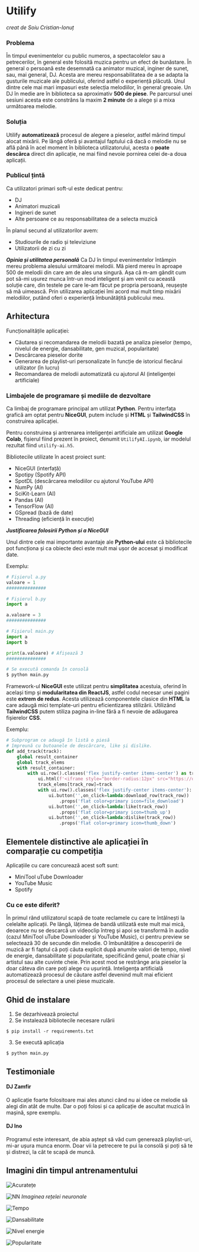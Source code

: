 # Utilify
*creat de Soiu Cristian-Ionuț*

### Problema

În timpul evenimentelor cu public numeros, a spectacolelor sau a petrecerilor, în general este folosită muzica pentru un efect de bunăstare.
În general o persoană este desemnată ca animator muzical, inginer de sunet, sau, mai general, DJ. Acesta are mereu responsabilitatea de a se adapta la gusturile muzicale ale publicului, oferind astfel o experiență plăcută.
Unul dintre cele mai mari impasuri este selecția melodiilor, în general greoaie. Un DJ în medie are în biblioteca sa aproximativ **500 de piese**.
Pe parcursul unei sesiuni acesta este constrâns la maxim **2 minute** de a alege și a mixa următoarea melodie.

### Soluția

Utilify **automatizează** procesul de alegere a pieselor, astfel mărind timpul alocat mixării. Pe lângă oferă și avantajul faptului că dacă o melodie nu se află până în acel moment în biblioteca utilizatorului, acesta o **poate descărca** direct din aplicație, ne mai fiind nevoie pornirea celei de-a doua aplicații.

### Publicul țintă

Ca utilizatori primari soft-ul este dedicat pentru:
- DJ
- Animatori muzicali
- Ingineri de sunet
- Alte persoane ce au responsabilitatea de a selecta muzică

În planul secund al utilizatorilor avem:
- Studiourile de radio și televiziune
- Utilizatorii de zi cu zi

***Opinia și utilitatea personală***
Ca DJ în timpul evenimentelor întâmpin mereu problema alesului următoarei melodii. Mă pierd mereu în aproape 500 de melodii din care am de ales una singură. Așa că m-am gândit cum pot să-mi ușurez munca într-un mod inteligent și am venit cu această soluție care, din testele pe care le-am făcut pe propria persoană, reușește să mă uimească.
Prin utilizarea aplicației îmi acord mai mult timp mixării melodiilor, putând oferi o experiență îmbunătățită publicului meu.

## Arhitectura

Funcționalitățile aplicației:
- Căutarea și recomandarea de melodii bazată pe analiza pieselor (tempo, nivelul de energie, dansabilitate, gen muzical, popularitate)
- Descărcarea pieselor dorite
- Generarea de playlist-uri personalizate în funcție de istoricul fiecărui utilizator (în lucru)
- Recomandarea de melodii automatizată cu ajutorul AI (inteligenței artificiale)

### Limbajele de programare și mediile de dezvoltare

Ca limbaj de programare principal am utilizat **Python**. Pentru interfața grafică am optat pentru **NiceGUI**, putem include și **HTML** și **TailwindCSS** în construirea aplicației.

Pentru construirea și antrenarea inteligenței artificiale am utilizat **Google Colab**, fișierul fiind prezent în proiect, denumit `UtilifyAI.ipynb`, iar modelul rezultat fiind `utilify-ai.h5`.

Bibliotecile utilizate în acest proiect sunt:
- NiceGUI (interfață)
- Spotipy (Spotify API)
- SpotDL (descărcarea melodiilor cu ajutorul YouTube API)
- NumPy (AI)
- SciKit-Learn (AI)
- Pandas (AI)
- TensorFlow (AI)
- GSpread (bază de date)
- Threading (eficiență în execuție)

***Justificarea folosirii Python și a NiceGUI***

Unul dintre cele mai importante avantaje ale **Python-ului** este că bibliotecile pot funcționa și ca obiecte deci este mult mai ușor de accesat și modificat date.

Exemplu:

```py
# Fișierul a.py
valoare = 1
###############

# Fișierul b.py
import a

a.valoare = 3
###############

# Fișierul main.py
import a
import b

print(a.valoare) # Afișează 3
###############

# Se execută comanda în consolă
$ python main.py
```

Framework-ul **NiceGUI** este utilizat pentru **simplitatea** acestuia, oferind în același timp și **modularitatea din ReactJS**, astfel codul necesar unei pagini este **extrem de redus**. Acesta utilizează componentele clasice din **HTML** la care adaugă mici template-uri pentru eficientizarea stilizării. Utilizând **TailwindCSS** putem stiliza pagina in-line fără a fi nevoie de adăugarea fișierelor **CSS**.

Exemplu:
```py
# Subprogram ce adaugă în listă o piesă 
# împreună cu butoanele de descărcare, like și dislike.
def add_track(track):
    global result_container
    global track_elems
    with result_container:
        with ui.row().classes('flex justify-center items-center') as track_row:
            ui.html(f'<iframe style="border-radius:12px" src="https://open.spotify.com/embed/track/{track}?utm_source=generator" height="80" width="500" frameBorder="0" allowfullscreen="" allow="autoplay; clipboard-write; encrypted-media; fullscreen; picture-in-picture" loading="lazy"></iframe>')
            track_elems[track_row]=track
            with ui.row().classes('flex justify-center items-center'):
                ui.button('',on_click=lambda:download_row(track_row))
                    .props('flat color=primary icon=file_download')
                ui.button('',on_click=lambda:like(track_row))
                    .props('flat color=primary icon=thumb_up')
                ui.button('',on_click=lambda:dislike(track_row))
                    .props('flat color=primary icon=thumb_down')
```

## Elementele distinctive ale aplicației în comparație cu competiția

Aplicațiile cu care concurează acest soft sunt:
- MiniTool uTube Downloader
- YouTube Music
- Spotify

### Cu ce este diferit?

În primul rând utilizatorul scapă de toate reclamele cu care te întâlnești la celelalte aplicații.
Pe lângă, lățimea de bandă utilizată este mult mai mică, deoarece nu se descarcă un videoclip întreg și apoi se transformă în audio (cazul MiniTool uTube Downloader și YouTube Music), ci pentru preview se selectează 30 de secunde din melodie.
O îmbunătățire a descoperirii de muzică ar fi faptul că poți căuta explicit după anumite valori de tempo, nivel de energie, dansabilitate și popularitate, specificând genul, poate chiar și artistul sau alte cuvinte cheie. Prin acest mod se restrânge aria pieselor la doar câteva din care poți alege cu ușurință.
Inteligența artificială automatizează procesul de căutare astfel devenind mult mai eficient procesul de selectare a unei piese muzicale.

## Ghid de instalare

1. Se dezarhivează proiectul
2. Se instalează bibliotecile necesare rulării

```
$ pip install -r requirements.txt
```

3. Se execută aplicația

```
$ python main.py
```

## Testimoniale

#### DJ Zamfir
O aplicație foarte folositoare mai ales atunci când nu ai idee ce melodie să alegi din atât de multe. Dar o poți folosi și ca aplicație de ascultat muzică în mașină, spre exemplu.

#### DJ Ino
Programul este interesant, de abia aștept să văd cum generează playlist-uri, mi-ar ușura munca enorm. Doar vii la petrecere te pui la consolă și poți să te și distrezi, la cât te scapă de muncă.

## Imagini din timpul antrenamentului

![Acuratețe](images/accuracy.png)

![NN](images/neural-net.png)
*Imaginea rețelei neuronale*

![Tempo](images/tempo.png)

![Dansabilitate](images/danceability.png)

![Nivel energie](images/energy.png)

![Popularitate](images/popularity.png)